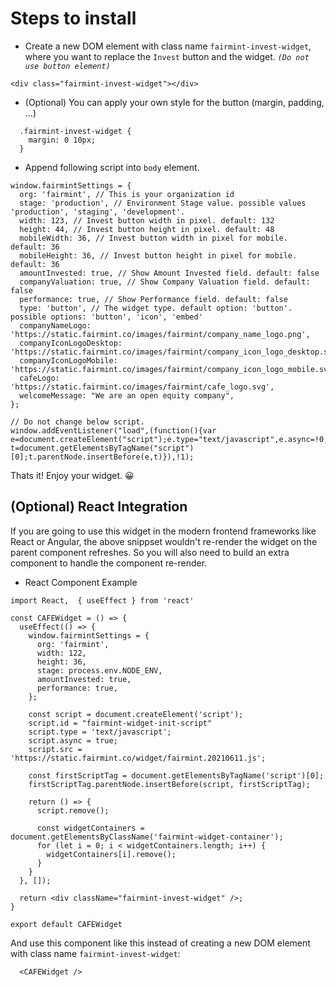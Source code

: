 # Steps to install

- Create a new DOM element with class name `fairmint-invest-widget`, where you want to replace the `Invest` button and the widget. _`(Do not use button element)`_

```
<div class="fairmint-invest-widget"></div>
```

- (Optional) You can apply your own style for the button (margin, padding, ...)

```
  .fairmint-invest-widget {
    margin: 0 10px;
  }
```

- Append following script into `body` element.

```
window.fairmintSettings = {
  org: 'fairmint', // This is your organization id
  stage: 'production', // Environment Stage value. possible values 'production', 'staging', 'development'.
  width: 123, // Invest button width in pixel. default: 132
  height: 44, // Invest button height in pixel. default: 48
  mobileWidth: 36, // Invest button width in pixel for mobile. default: 36
  mobileHeight: 36, // Invest button height in pixel for mobile. default: 36
  amountInvested: true, // Show Amount Invested field. default: false
  companyValuation: true, // Show Company Valuation field. default: false
  performance: true, // Show Performance field. default: false
  type: 'button', // The widget type. default option: 'button'. possible options: 'button', 'icon', 'embed'
  companyNameLogo: 'https://static.fairmint.co/images/fairmint/company_name_logo.png',
  companyIconLogoDesktop: 'https://static.fairmint.co/images/fairmint/company_icon_logo_desktop.svg',
  companyIconLogoMobile: 'https://static.fairmint.co/images/fairmint/company_icon_logo_mobile.svg',
  cafeLogo: 'https://static.fairmint.co/images/fairmint/cafe_logo.svg',
  welcomeMessage: "We are an open equity company",
};

// Do not change below script.
window.addEventListener("load",(function(){var e=document.createElement("script");e.type="text/javascript",e.async=!0,e.src="https://static.fairmint.co/widget/fairmint.20210611.js";var t=document.getElementsByTagName("script")[0];t.parentNode.insertBefore(e,t)}),!1);
```

Thats it! Enjoy your widget. 😀

## (Optional) React Integration

If you are going to use this widget in the modern frontend frameworks like React or Angular, the above snippset wouldn't re-render the widget on the parent component refreshes. So you will also need to build an extra component to handle the component re-render.

- React Component Example

```
import React,  { useEffect } from 'react'

const CAFEWidget = () => {
  useEffect(() => {
    window.fairmintSettings = {
      org: 'fairmint',
      width: 122,
      height: 36,
      stage: process.env.NODE_ENV,
      amountInvested: true,
      performance: true,
    };

    const script = document.createElement('script');
    script.id = "fairmint-widget-init-script"
    script.type = 'text/javascript';
    script.async = true;
    script.src = 'https://static.fairmint.co/widget/fairmint.20210611.js';

    const firstScriptTag = document.getElementsByTagName('script')[0];
    firstScriptTag.parentNode.insertBefore(script, firstScriptTag);

    return () => {
      script.remove();

      const widgetContainers = document.getElementsByClassName('fairmint-widget-container');
      for (let i = 0; i < widgetContainers.length; i++) {
        widgetContainers[i].remove();
      }
    }
  }, []);

  return <div className="fairmint-invest-widget" />;
}

export default CAFEWidget

```

And use this component like this instead of creating a new DOM element with class name `fairmint-invest-widget`:

```
  <CAFEWidget />
```
